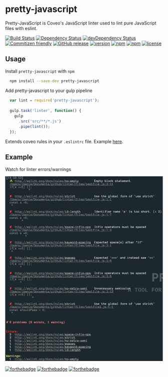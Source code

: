 # pretty-javascript

Pretty-JavaScript is Coveo's JavaScript linter used to lint pure JavaScript
files with eslint.

[![Build Status](https://travis-ci.org/coveo/pretty-javascript.svg?branch=master)](https://travis-ci.org/coveo/pretty-javascript)
[![Dependency Status](https://david-dm.org/coveo/pretty-javascript.svg)](https://david-dm.org/coveo/pretty-javascript)
[![devDependency Status](https://david-dm.org/coveo/pretty-javascript/dev-status.svg)](https://david-dm.org/coveo/pretty-javascript#info=devDependencies)
[![Commitizen friendly](https://img.shields.io/badge/commitizen-friendly-brightgreen.svg)](http://commitizen.github.io/cz-cli/)
[![GitHub release](https://img.shields.io/github/release/coveo/pretty-javascript.svg)](https://github.com/coveo/pretty-javascript/releases/)
[![version](https://img.shields.io/npm/v/pretty-javascript.svg?maxAge)](https://www.npmjs.org/package/pretty-javascript)
[![npm](https://img.shields.io/npm/dt/pretty-javascript.svg)](https://www.npmjs.org/package/pretty-javascript)
[![npm](https://img.shields.io/npm/dm/pretty-javascript.svg)](https://www.npmjs.org/package/pretty-javascript)
[![license](https://img.shields.io/github/license/coveo/pretty-javascript.svg?maxAge=2592000)](https://github.com/coveo/pretty-javascript/blob/master/LICENSE)

## Usage

Install `pretty-javascript` with `npm`

```sh
  npm install --save-dev pretty-javascript
```

Add pretty-javascript to your gulp pipeline

```js
  var lint = require('pretty-javascript');

  gulp.task('linter', function() {
    gulp
      .src('src/**/*.js')
      .pipe(lint());
  });
```

Extends coveo rules in your `.eslintrc` file. Example [here](https://github.com/coveo/eslint-config-coveo#usage).

## Example

Watch for linter errors/warnings

![linter](./image/linter-formatter.png)

[![forthebadge](http://forthebadge.com/images/badges/built-with-love.svg)](http://forthebadge.com)
[![forthebadge](http://forthebadge.com/images/badges/built-by-developers.svg)](http://forthebadge.com)
[![forthebadge](http://forthebadge.com/images/badges/uses-js.svg)](http://forthebadge.com)
